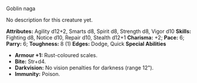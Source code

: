 Goblin naga

No description for this creature yet.

**Attributes:** Agility d12+2, Smarts d8, Spirit d8, Strength d8, Vigor
d10
**Skills:** Fighting d8, Notice d10, Repair d10, Stealth d12+1
**Charisma:** +2; **Pace:** 6; **Parry:** 6; **Toughness:** 8 (1)
**Edges:** Dodge, Quick
**Special Abilities**
- **Armour +1:** Rust-coloured scales.
- **Bite:** Str+d4.
- **Darkvision:** No vision penalties for darkness (range 12").
- **Immunity:** Poison.

